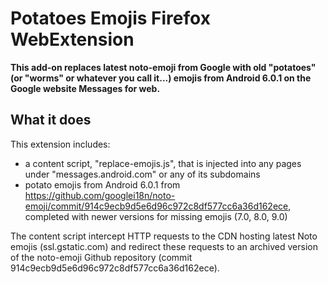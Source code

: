# Potatoes Emojis Firefox WebExtension

**This add-on replaces latest noto-emoji from Google with old "potatoes"(or "worms" or whatever you call it...) emojis from Android 6.0.1 on the Google website Messages for web.**

## What it does

This extension includes:

* a content script, "replace-emojis.js", that is injected into any pages under "messages.android.com" or any of its subdomains
* potato emojis from Android 6.0.1 from https://github.com/googlei18n/noto-emoji/commit/914c9ecb9d5e6d96c972c8df577cc6a36d162ece, completed with newer versions for missing emojis (7.0, 8.0, 9.0)

The content script intercept HTTP requests to the CDN hosting latest Noto emojis (ssl.gstatic.com) and redirect these requests to an archived version of the noto-emoji Github repository (commit 914c9ecb9d5e6d96c972c8df577cc6a36d162ece).

